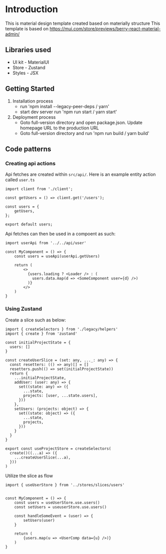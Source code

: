 # Introduction

This is material design template created based on materially structure
This template is based on https://mui.com/store/previews/berry-react-material-admin/

## Libraries used
- UI kit - MaterialUI
- Store - Zustand
- Styles - JSX



## Getting Started

1. Installation process
    - run 'npm install --legacy-peer-deps / yarn'
    - start dev server run 'npm run start / yarn start'
2. Deployment process
    - Goto full-version directory and open package.json. Update homepage URL to the production URL
    - Goto full-version directory and run 'npm run build / yarn build'


## Code patterns
### Creating api actions
Api fetches are created within `src/api/`. Here is an example entity action called `user.ts`
```
import client from './client';

const getUsers = () => client.get('/users');

const users = {
    getUsers,
};

export default users;
```
Api fetches can then be used in a compoent as such:

```
import userApi from '../../api/user'

const MyComponent = () => {
    const users = useApi(userApi.getUsers)

    return (
        <>
          {users.loading ? <Loader /> : (
            users.data.map(d => <SomeComponent user={d} />)
          )}
        </>
    )
}
```

### Using Zustand
Create a slice such as below:
```
import { createSelectors } from './legacy/helpers'
import { create } from 'zustand'

const initialProjectState = {
  users: []
}

const createUserSlice = (set: any, ..._: any) => {
  const resetters: (() => any)[] = []
  resetters.push(() => set(initialProjectState))
  return {
    ...initialProjectState,
    addUser: (user: any) => {
      set((state: any) => ({
        ...state,
        projects: [user, ...state.users],
      }))
    },
    setUsers: (projects: object) => {
      set((state: object) => ({
        ...state,
        projects,
      }))
    }
  }
}

export const useProjectStore = createSelectors(
  create()((...a) => ({
    ...createUserSlice(...a),
  }))
)

```

Utilize the slice as flow
```
import { useUserStore } from '../stores/slices/users'


const MyComponent = () => {
    const users = useUserStore.use.users()
    const setUsers = useuserStore.use.users()

    const handleSomeEvent = (user) => {
        setUsers(user)
    }

    return (
        {users.map(u => <UserComp data={u} />)}
    )
}
```
